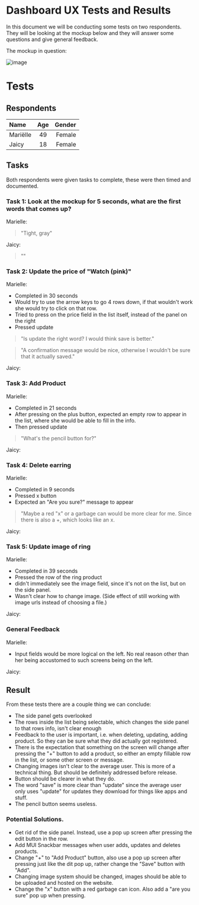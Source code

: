 # Dashboard UX Tests and Results
In this document we will be conducting some tests on two respondents. They will be looking at the mockup below and they will answer some questions and give general feedback.

The mockup in question:

![image](https://user-images.githubusercontent.com/77112006/145224513-2ae1ba83-fe16-48f9-a256-100bb3ea8154.png)

# Tests

## Respondents

| Name     | Age | Gender    |
| :---        |    :----:   |          ---: |
| Mariëlle     | 49      | Female  |
| Jaicy   | 18        | Female     |

## Tasks
Both respondents were given tasks to complete, these were then timed and documented. 

### Task 1: Look at the mockup for 5 seconds, what are the first words that comes up?

Marielle:
> "Tight, gray"

Jaicy:
> ""

### Task 2: Update the price of "Watch (pink)"
Marielle:
- Completed in 30 seconds
- Would try to use the arrow keys to go 4 rows down, if that wouldn't work she would try to click on that row.
- Tried to press on the price field in the list itself, instead of the panel on the right
- Pressed update
> "Is update the right word? I would think save is better."

> "A confirmation message would be nice, otherwise I wouldn't be sure that it actually saved."

Jaicy:

### Task 3: Add Product
Marielle:
- Completed in 21 seconds
- After pressing on the plus button, expected an empty row to appear in the list, where she would be able to fill in the info.
- Then pressed update

> "What's the pencil button for?"

Jaicy:

### Task 4: Delete earring
Marielle:
- Completed in 9 seconds
- Pressed x button
- Expected an "Are you sure?" message to appear

> "Maybe a red "x" or a garbage can would be more clear for me. Since there is also a +, which looks like an x.

Jaicy:

### Task 5: Update image of ring
Marielle:
- Completed in 39 seconds
- Pressed the row of the ring product
- didn't immediately see the image field, since it's not on the list, but on the side panel.
- Wasn't clear how to change image. (Side effect of still working with image urls instead of choosing a file.)

Jaicy:

### General Feedback
Marielle:
- Input fields would be more logical on the left. No real reason other than her being accustomed to such screens being on the left.

Jaicy:


## Result
From these tests there are a couple thing we can conclude:
- The side panel gets overlooked
- The rows inside the list being selectable, which changes the side panel to that rows info, isn't clear enough
- Feedback to the user is important, i.e. when deleting, updating, adding product. So they can be sure what they did actually got registered.
- There is the expectation that something on the screen will change after pressing the "+" button to add a product, so either an empty fillable row in the list, or some other screen or message.
- Changing images isn't clear to the average user. This is more of a technical thing. But should be definitely addressed before release.
- Button should be clearer in what they do.
- The word "save" is more clear than "update" since the average user only uses "update" for updates they download for things like apps and stuff.
- The pencil button seems useless.


### Potential Solutions.
- Get rid of the side panel. Instead, use a pop up screen after pressing the edit button in the row.
- Add MUI Snackbar messages when user adds, updates and deletes products.
- Change "+" to "Add Product" button, also use a pop up screen after pressing just like the dit pop up, rather change the "Save" button with "Add".
- Changing image system should be changed, images should be able to be uploaded and hosted on the website.
- Change the "x" button with a red garbage can icon. Also add a "are you sure" pop up when pressing.







